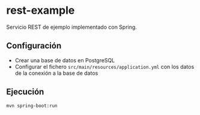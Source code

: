 # rest-example

Servicio REST de ejemplo implementado con Spring.

## Configuración

* Crear una base de datos en PostgreSQL
* Configurar el fichero `src/main/resources/application.yml` con los datos de la conexión a la base de datos

## Ejecución

```bash
mvn spring-boot:run
```
